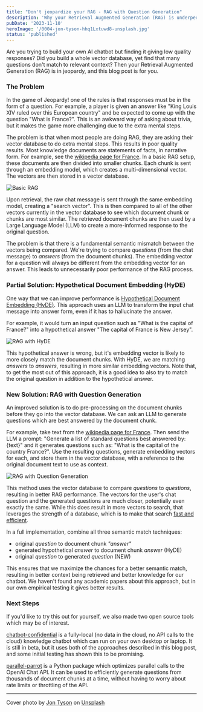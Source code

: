 ```yaml
---
title: "Don't jeopardize your RAG - RAG with Question Generation"
description: 'Why your Retrieval Augmented Generation (RAG) is underperforming, and what to do about it'
pubDate: '2023-11-10'
heroImage: '/0004-jon-tyson-hhq1Lxtuwd8-unsplash.jpg'
status: 'published'
---
```


Are you trying to build your own AI chatbot but finding it giving low quality responses?
Did you build a whole vector database, yet find that many questions don't match to relevant context?
Then your Retrieval Augmented Generation (RAG) is in jeopardy, and this blog post is for you.

### The Problem

In the game of Jeopardy! one of the rules is that responses must be in the form of a question.
For example, a player is given an answer like "King Louis XIV ruled over this European country" and be
expected to come up with the question "What is France?". This is an awkward way of asking about trivia,
but it makes the game more challenging due to the extra mental steps.

The problem is that when most people are doing RAG, they are asking their vector database to do
extra mental steps. This results in poor quality results. Most knowledge documents are statements of facts, in narrative form. For example, see the
[wikipedia page for France](https://en.wikipedia.org/wiki/France). In a basic RAG setup, these documents are then
divided into smaller chunks. Each chunk is sent through an embedding model, which creates a multi-dimensional vector.
The vectors are then stored in a vector database.

![Basic RAG](/0004-jeopardize-rag-1.drawio.png)

Upon retrieval, the raw chat message is sent through the same embedding model, creating a "search vector". This is then
compared to all of the other vectors currently in the vector database to see which document chunk or chunks are most similar.
The retrieved document chunks are then used by a Large Language Model (LLM) to create a more-informed response to the original question.

The problem is that there is a fundamental semantic mismatch between the vectors being compared. We're trying to compare _questions_ (from the chat message)
to _answers_ (from the document chunks). The embedding vector for a question will always be different from the embedding vector
for an answer. This leads to unnecessarily poor performance of the RAG process.

### Partial Solution: Hypothetical Document Embedding (HyDE)

One way that we can improve performance is [Hypothetical Document Embedding (HyDE)](https://arxiv.org/abs/2212.10496).
This approach uses an LLM to transform the input chat message into answer form, even if it has to hallucinate the answer.

For example, it would turn an input question such as "What is the capital of France?" into a hypothetical answer
"The capital of France is New Jersey".

![RAG with HyDE](/0004-jeopardize-rag-2.drawio.png)

This hypothetical answer is wrong, but it's embedding vector is likely to more closely match
the document chunks. With HyDE, we are matching _answers_ to _answers_, resulting in more similar embedding vectors.
Note that, to get the most out of this approach, it is a good idea to also try to match the original
question in addition to the hypothetical answer.

### New Solution: RAG with Question Generation

An improved solution is to do pre-processing on the document chunks before they go into the vector database.
We can ask an LLM to generate questions which are best answered by the document chunk.

For example, take text from the [wikipedia page for France](https://en.wikipedia.org/wiki/France).
Then send the LLM a prompt: "Generate a list of standard questions best answered by: {text}"
and it generates questions such as: "What is the capital of the country France?". Use the resulting
questions, generate embedding vectors for each, and store them in the vector database, with a reference
to the original document text to use as context.

![RAG with Question Generation](/0004-jeopardize-rag-3.drawio.png)

This method uses the vector database to compare _questions_ to _questions_, resulting in better RAG performance.
The vectors for the user's chat question and the generated questions are much closer, potentially even exactly the same.
While this does result in more vectors to search, that leverages the strength of a database, which is to make that search
[fast and efficient](https://www.pinecone.io/learn/series/faiss/hnsw/).

In a full implementation, combine all three semantic match techniques:

- original _question_ to document chunk _"answer"_
- generated hypothetical _answer_ to document chunk _answer_ (HyDE)
- original _question_ to generated _question_ (NEW)

This ensures that we maximize the chances for a better semantic match, resulting in better context being retrieved
and better knowledge for our chatbot. We haven't found any academic papers about this approach, but in our own empirical
testing it gives better results.

### Next Steps

If you'd like to try this out for yourself, we also made two open source tools which may be of interest.

[chatbot-confidential](https://github.com/novex-ai/chatbot-confidential/) is a fully-local (no data in the cloud, no API calls to the cloud)
knowledge chatbot which can run on your own desktop or laptop. It is still in beta, but it uses both of the approaches described
in this blog post, and some initial testing has shown this to be promising.

[parallel-parrot](https://pypi.org/project/parallel-parrot/) is a Python package which optimizes parallel calls to the OpenAI Chat API.
It can be used to efficiently generate questions from thousands of document chunks at a time, without having to worry about rate limits or
throttling of the API.

---

Cover photo by [Jon Tyson](https://unsplash.com/@jontyson?utm_content=creditCopyText&utm_medium=referral&utm_source=unsplash)
on [Unsplash](https://unsplash.com/photos/white-markee-light-hhq1Lxtuwd8?utm_content=creditCopyText&utm_medium=referral&utm_source=unsplash)
